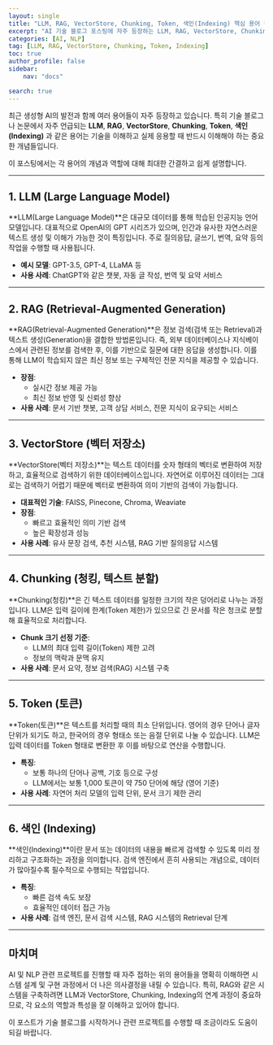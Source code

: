 ```yaml
---
layout: single
title: "LLM, RAG, VectorStore, Chunking, Token, 색인(Indexing) 핵심 용어 정리"
excerpt: "AI 기술 블로그 포스팅에 자주 등장하는 LLM, RAG, VectorStore, Chunking, Token, 색인(Indexing)에 대한 핵심 개념을 이해하기 쉽게 설명합니다."
categories: [AI, NLP]
tag: [LLM, RAG, VectorStore, Chunking, Token, Indexing]
toc: true
author_profile: false
sidebar:
    nav: "docs"

search: true
---
```


최근 생성형 AI의 발전과 함께 여러 용어들이 자주 등장하고 있습니다. 특히 기술 블로그나 논문에서 자주 언급되는 **LLM**, **RAG**, **VectorStore**, **Chunking**, **Token**, **색인(Indexing)** 과 같은 용어는 기술을 이해하고 실제 응용할 때 반드시 이해해야 하는 중요한 개념들입니다.

이 포스팅에서는 각 용어의 개념과 역할에 대해 최대한 간결하고 쉽게 설명합니다.

---

## 1. LLM (Large Language Model)

**LLM(Large Language Model)**은 대규모 데이터를 통해 학습된 인공지능 언어 모델입니다. 대표적으로 OpenAI의 GPT 시리즈가 있으며, 인간과 유사한 자연스러운 텍스트 생성 및 이해가 가능한 것이 특징입니다. 주로 질의응답, 글쓰기, 번역, 요약 등의 작업을 수행할 때 사용됩니다.

- **예시 모델**: GPT-3.5, GPT-4, LLaMA 등
- **사용 사례**: ChatGPT와 같은 챗봇, 자동 글 작성, 번역 및 요약 서비스

---

## 2. RAG (Retrieval-Augmented Generation)

**RAG(Retrieval-Augmented Generation)**은 정보 검색(검색 또는 Retrieval)과 텍스트 생성(Generation)을 결합한 방법론입니다. 즉, 외부 데이터베이스나 지식베이스에서 관련된 정보를 검색한 후, 이를 기반으로 질문에 대한 응답을 생성합니다. 이를 통해 LLM이 학습되지 않은 최신 정보 또는 구체적인 전문 지식을 제공할 수 있습니다.

- **장점**:
  - 실시간 정보 제공 가능
  - 최신 정보 반영 및 신뢰성 향상
- **사용 사례**: 문서 기반 챗봇, 고객 상담 서비스, 전문 지식이 요구되는 서비스

---

## 3. VectorStore (벡터 저장소)

**VectorStore(벡터 저장소)**는 텍스트 데이터를 숫자 형태의 벡터로 변환하여 저장하고, 효율적으로 검색하기 위한 데이터베이스입니다. 자연어로 이루어진 데이터는 그대로는 검색하기 어렵기 때문에 벡터로 변환하여 의미 기반의 검색이 가능합니다.

- **대표적인 기술**: FAISS, Pinecone, Chroma, Weaviate
- **장점**:
  - 빠르고 효율적인 의미 기반 검색
  - 높은 확장성과 성능
- **사용 사례**: 유사 문장 검색, 추천 시스템, RAG 기반 질의응답 시스템

---

## 4. Chunking (청킹, 텍스트 분할)

**Chunking(청킹)**은 긴 텍스트 데이터를 일정한 크기의 작은 덩어리로 나누는 과정입니다. LLM은 입력 길이에 한계(Token 제한)가 있으므로 긴 문서를 작은 청크로 분할해 효율적으로 처리합니다. 

- **Chunk 크기 선정 기준**:
  - LLM의 최대 입력 길이(Token) 제한 고려
  - 정보의 맥락과 문맥 유지
- **사용 사례**: 문서 요약, 정보 검색(RAG) 시스템 구축

---

## 5. Token (토큰)

**Token(토큰)**은 텍스트를 처리할 때의 최소 단위입니다. 영어의 경우 단어나 글자 단위가 되기도 하고, 한국어의 경우 형태소 또는 음절 단위로 나눌 수 있습니다. LLM은 입력 데이터를 Token 형태로 변환한 후 이를 바탕으로 연산을 수행합니다.

- **특징**:
  - 보통 하나의 단어나 공백, 기호 등으로 구성
  - LLM에서는 보통 1,000 토큰이 약 750 단어에 해당 (영어 기준)
- **사용 사례**: 자연어 처리 모델의 입력 단위, 문서 크기 제한 관리

---

## 6. 색인 (Indexing)

**색인(Indexing)**이란 문서 또는 데이터의 내용을 빠르게 검색할 수 있도록 미리 정리하고 구조화하는 과정을 의미합니다. 검색 엔진에서 흔히 사용되는 개념으로, 데이터가 많아질수록 필수적으로 수행되는 작업입니다.

- **특징**:
  - 빠른 검색 속도 보장
  - 효율적인 데이터 접근 가능
- **사용 사례**: 검색 엔진, 문서 검색 시스템, RAG 시스템의 Retrieval 단계

---

## 마치며

AI 및 NLP 관련 프로젝트를 진행할 때 자주 접하는 위의 용어들을 명확히 이해하면 시스템 설계 및 구현 과정에서 더 나은 의사결정을 내릴 수 있습니다. 특히, RAG와 같은 시스템을 구축하려면 LLM과 VectorStore, Chunking, Indexing의 연계 과정이 중요하므로, 각 요소의 역할과 특성을 잘 이해하고 있어야 합니다.

이 포스트가 기술 블로그를 시작하거나 관련 프로젝트를 수행할 때 조금이라도 도움이 되길 바랍니다.